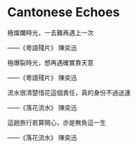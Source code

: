 # Cantonese Echoes


極燦爛時光，一去難再遇上一次

——《粵語殘片》 陳奕迅

  

極爆裂時光，想再遇確實靠天意

——《粵語殘片》 陳奕迅

  

流水很清楚惜花這個責任，真的身份不過送運

——《落花流水》 陳奕迅

  

這趟旅行若算開心，亦是無負這一生

——《落花流水》 陳奕迅
